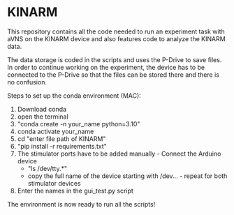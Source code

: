 # KINARM
This repository contains all the code needed to run an experiment task with aVNS on the KINARM device and also features code to analyze the KINARM data.

The data storage is coded in the scripts and uses the P-Drive to save files. In order to continue working on the experiment,
the device has to be connected to the P-Drive so that the files can be stored there and there is no confusion.

Steps to set up the conda environment (MAC):

  1.  Download conda
  2.  open the terminal
  3.  "conda create -n your_name python=3.10"
  4.  conda activate your_name
  5.  cd "enter file path of KINARM"
  6.  "pip install -r requirements.txt"
  7.  The stimulator ports have to be added manually
     - Connect the Arduino device
       - "ls /dev/tty.*"
       - copy the full name of the device starting with /dev...
     - repeat for both stimulator devices
  8. Enter the names in the gui_test.py script

The environment is now ready to run all the scripts!
